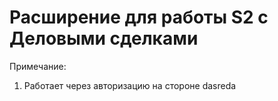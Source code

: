 # Расширение для работы S2 с Деловыми сделками

Примечание:
1. Работает через авторизацию на стороне dasreda